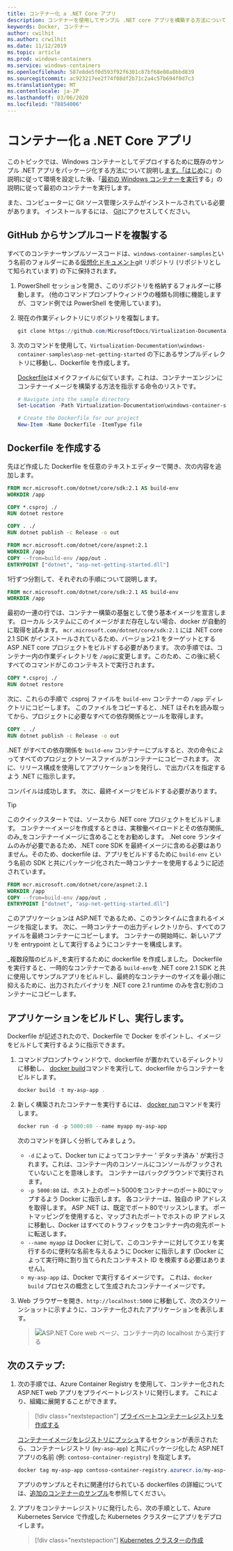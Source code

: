 ```yaml
---
title: コンテナー化 a .NET Core アプリ
description: コンテナーを使用してサンプル .NET core アプリを構築する方法について説明します
keywords: Docker, コンテナー
author: cwilhit
ms.author: crwilhit
ms.date: 11/12/2019
ms.topic: article
ms.prod: windows-containers
ms.service: windows-containers
ms.openlocfilehash: 587e8de5f0d593f92f6301c87bf68e08a8bbd839
ms.sourcegitcommit: ac923217ee2f74f08df2b71c2a4c57b694f0d7c3
ms.translationtype: MT
ms.contentlocale: ja-JP
ms.lasthandoff: 03/06/2020
ms.locfileid: "78854006"
---
```

# <a name="containerize-a-net-core-app"></a>コンテナー化 a .NET Core アプリ

このトピックでは、Windows コンテナーとしてデプロイするために既存のサンプル .NET アプリをパッケージ化する方法について説明し[ます。「はじめ](set-up-environment.md)に」の説明に従って環境を設定した後、「[最初の Windows コンテナーを実行](run-your-first-container.md)する」の説明に従って最初のコンテナーを実行します。

また、コンピューターに Git ソース管理システムがインストールされている必要があります。 インストールするには、 [Git](https://git-scm.com/download)にアクセスしてください。

## <a name="clone-the-sample-code-from-github"></a>GitHub からサンプルコードを複製する

すべてのコンテナーサンプルソースコードは、`windows-container-samples`という名前のフォルダーにある[仮想化ドキュメント](https://github.com/MicrosoftDocs/Virtualization-Documentation)git リポジトリ (リポジトリとして知られています) の下に保持されます。

1. PowerShell セッションを開き、このリポジトリを格納するフォルダーに移動します。 (他のコマンドプロンプトウィンドウの種類も同様に機能しますが、コマンド例では PowerShell を使用しています)。
2. 現在の作業ディレクトリにリポジトリを複製します。

   ```PowerShell
   git clone https://github.com/MicrosoftDocs/Virtualization-Documentation.git
   ```

3. 次のコマンドを使用して、`Virtualization-Documentation\windows-container-samples\asp-net-getting-started` の下にあるサンプルディレクトリに移動し、Dockerfile を作成します。

   [Dockerfile](https://docs.docker.com/engine/reference/builder/)はメイクファイルに似ています。これは、コンテナーエンジンにコンテナーイメージを構築する方法を指示する命令のリストです。

   ```Powershell
   # Navigate into the sample directory
   Set-Location -Path Virtualization-Documentation\windows-container-samples\asp-net-getting-started

   # Create the Dockerfile for our project
   New-Item -Name Dockerfile -ItemType file
   ```

## <a name="write-the-dockerfile"></a>Dockerfile を作成する

先ほど作成した Dockerfile を任意のテキストエディターで開き、次の内容を追加します。

```Dockerfile
FROM mcr.microsoft.com/dotnet/core/sdk:2.1 AS build-env
WORKDIR /app

COPY *.csproj ./
RUN dotnet restore

COPY . ./
RUN dotnet publish -c Release -o out

FROM mcr.microsoft.com/dotnet/core/aspnet:2.1
WORKDIR /app
COPY --from=build-env /app/out .
ENTRYPOINT ["dotnet", "asp-net-getting-started.dll"]
```

1行ずつ分割して、それぞれの手順について説明します。

```Dockerfile
FROM mcr.microsoft.com/dotnet/core/sdk:2.1 AS build-env
WORKDIR /app
```

最初の一連の行では、コンテナー構築の基盤として使う基本イメージを宣言します。 ローカル システムにこのイメージがまだ存在しない場合、docker が自動的に取得を試みます。 `mcr.microsoft.com/dotnet/core/sdk:2.1` には .NET core 2.1 SDK がインストールされているため、バージョン2.1 をターゲットとする ASP .NET core プロジェクトをビルドする必要があります。 次の手順では、コンテナー内の作業ディレクトリを `/app`に変更します。このため、この後に続くすべてのコマンドがこのコンテキストで実行されます。

```Dockerfile
COPY *.csproj ./
RUN dotnet restore
```

次に、これらの手順で .csproj ファイルを `build-env` コンテナーの `/app` ディレクトリにコピーします。 このファイルをコピーすると、.NET はそれを読み取ってから、プロジェクトに必要なすべての依存関係とツールを取得します。

```Dockerfile
COPY . ./
RUN dotnet publish -c Release -o out
```

.NET がすべての依存関係を `build-env` コンテナーにプルすると、次の命令によってすべてのプロジェクトソースファイルがコンテナーにコピーされます。 次に、リリース構成を使用してアプリケーションを発行し、で出力パスを指定するよう .NET に指示します。

コンパイルは成功します。 次に、最終イメージをビルドする必要があります。 

> [!TIP]
> このクイックスタートでは、ソースから .NET core プロジェクトをビルドします。 コンテナーイメージを作成するときは、実稼働ペイロードとその依存関係_のみ_をコンテナーイメージに含めることをお勧めします。 .Net core ランタイムのみが必要であるため、.NET core SDK を最終イメージに含める必要はありません。そのため、dockerfile は、アプリをビルドするために `build-env` という名前の SDK と共にパッケージ化された一時コンテナーを使用するように記述されています。

```Dockerfile
FROM mcr.microsoft.com/dotnet/core/aspnet:2.1
WORKDIR /app
COPY --from=build-env /app/out .
ENTRYPOINT ["dotnet", "asp-net-getting-started.dll"]
```

このアプリケーションは ASP.NET であるため、このランタイムに含まれるイメージを指定します。 次に、一時コンテナーの出力ディレクトリから、すべてのファイルを最終コンテナーにコピーします。 コンテナーの開始時に、新しいアプリを entrypoint として実行するようにコンテナーを構成します。

_複数段階のビルド_を実行するために dockerfile を作成しました。 Dockerfile を実行すると、一時的なコンテナーである `build-env`を .NET core 2.1 SDK と共に使用してサンプルアプリをビルドし、最終的なコンテナーのサイズを最小限に抑えるために、出力されたバイナリを .NET core 2.1 runtime のみを含む別のコンテナーにコピーします。

## <a name="build-and-run-the-app"></a>アプリケーションをビルドし、実行します。

Dockerfile が記述されたので、Dockerfile で Docker をポイントし、イメージをビルドして実行するように指示できます。

1. コマンドプロンプトウィンドウで、dockerfile が置かれているディレクトリに移動し、 [docker build](https://docs.docker.com/engine/reference/commandline/build/)コマンドを実行して、dockerfile からコンテナーをビルドします。

   ```Powershell
   docker build -t my-asp-app .
   ```

2. 新しく構築されたコンテナーを実行するには、 [docker run](https://docs.docker.com/engine/reference/commandline/run/)コマンドを実行します。

   ```Powershell
   docker run -d -p 5000:80 --name myapp my-asp-app
   ```

   次のコマンドを詳しく分析してみましょう。

   * `-d` によって、Docker tun によってコンテナー ' デタッチ済み ' が実行されます。これは、コンテナー内のコンソールにコンソールがフックされていないことを意味します。 コンテナーはバックグラウンドで実行されます。 
   * `-p 5000:80` は、ホスト上のポート5000をコンテナーのポート80にマップするよう Docker に指示します。 各コンテナーは、独自の IP アドレスを取得します。 ASP .NET は、既定でポート80でリッスンします。 ポートマッピングを使用すると、マップされたポートでホストの IP アドレスに移動し、Docker はすべてのトラフィックをコンテナー内の宛先ポートに転送します。
   * `--name myapp` は Docker に対して、このコンテナーに対してクエリを実行するのに便利な名前を与えるように Docker に指示します (Docker によって実行時に割り当てられたコンテキスト ID を検索する必要はありません)。
   * `my-asp-app` は、Docker で実行するイメージです。 これは、`docker build` プロセスの概念として生成されたコンテナーイメージです。

3. Web ブラウザーを開き、`http://localhost:5000` に移動して、次のスクリーンショットに示すように、コンテナー化されたアプリケーションを表示します。

   >![ASP.NET Core web ページ、コンテナー内の localhost から実行する](media/SampleAppScreenshot.png)

## <a name="next-steps"></a>次のステップ:

1. 次の手順では、Azure Container Registry を使用して、コンテナー化された ASP.NET web アプリをプライベートレジストリに発行します。 これにより、組織に展開することができます。

   > [!div class="nextstepaction"]
   > [プライベートコンテナーレジストリを作成する](https://docs.microsoft.com/azure/container-registry/container-registry-get-started-powershell)

   [コンテナーイメージをレジストリにプッシュ](https://docs.microsoft.com/azure/container-registry/container-registry-get-started-powershell#push-image-to-registry)するセクションが表示されたら、コンテナーレジストリ (`my-asp-app`) と共にパッケージ化した ASP.NET アプリの名前 (例: `contoso-container-registry`) を指定します。

   ```PowerShell
   docker tag my-asp-app contoso-container-registry.azurecr.io/my-asp-app:v1
   ```

   アプリのサンプルとそれに関連付けられている dockerfiles の詳細については、[追加のコンテナーのサンプル](../samples.md)を参照してください。

2. アプリをコンテナーレジストリに発行したら、次の手順として、Azure Kubernetes Service で作成した Kubernetes クラスターにアプリをデプロイします。

   > [!div class="nextstepaction"]
   > [Kubernetes クラスターの作成](https://docs.microsoft.com/azure/aks/windows-container-cli)
